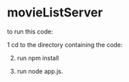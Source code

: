 # movieListServer

to run this code: 

1 cd to the directory containing the code:

2. run npm install

3. run node app.js.



